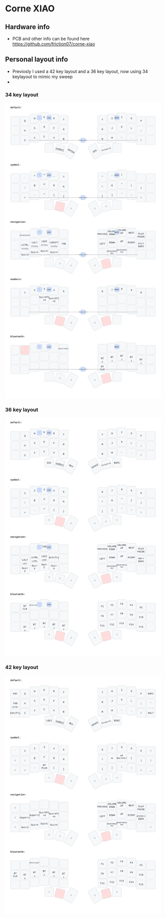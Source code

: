 # Corne XIAO

## Hardware info

- PCB and other info can be found here https://github.com/friction07/corne-xiao

## Personal layout info

- Previosly I used a 42 key layout and a 36 key layout, now using 34 keylayout to mimic my sweep
-
 ### 34 key layout
![keymap_drawer_representation](./docs/34-keys/keymap.svg?raw=true "keymap representation")

 ### 36 key layout
![keymap_drawer_representation](./docs/36-keys/keymap.svg?raw=true "keymap representation")

 ### 42 key layout
![keymap_drawer_representation](./docs/42-keys/keymap.svg?raw=true "keymap representation")
